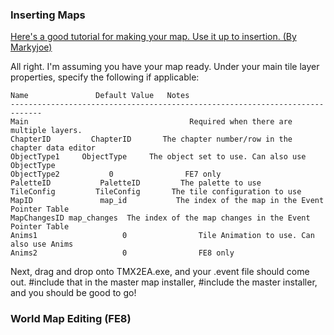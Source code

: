 
### Inserting Maps

[Here's a good tutorial for making your map. Use it up to insertion. (By Markyjoe)](http://markyjoe.com/Tutorials/Tiled_Tutorial/Tutorial.html)

All right. I'm assuming you have your map ready. Under your main tile layer properties,
specify the following if applicable:
```
Name               Default Value   Notes
-----------------------------------------------------------------------------
Main                                    Required when there are multiple layers.
ChapterID         ChapterID       The chapter number/row in the chapter data editor
ObjectType1     ObjectType     The object set to use. Can also use ObjectType
ObjectType2           0                FE7 only
PaletteID           PaletteID         The palette to use
TileConfig         TileConfig       The tile configuration to use
MapID               map_id           The index of the map in the Event Pointer Table
MapChangesID map_changes  The index of the map changes in the Event Pointer Table
Anims1                   0                Tile Animation to use. Can also use Anims
Anims2                   0                FE8 only
```
Next, drag and drop onto TMX2EA.exe, and your .event file should come out.
#include that in the master map installer, #include the master installer,
and you should be good to go!

### World Map Editing (FE8)

